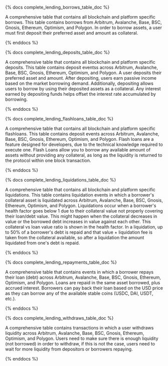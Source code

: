 {% docs complete_lending_borrows_table_doc %}

A comprehensive table that contains all blockchain and platform specific borrows. This table contains borrows from Arbitrum, Avalanche, Base, BSC, Gnosis, Ethereum, Optimism, and Polygon. In order to borrow assets, a user must first deposit their preferred asset and amount as collateral.


{% enddocs %}

{% docs complete_lending_deposits_table_doc %}

A comprehensive table that contains all blockchain and platform specific deposits. This table contains deposit eventss across Arbitrum, Avalanche, Base, BSC, Gnosis, Ethereum, Optimism, and Polygon. A user deposits their preferred asset and amount. After depositing, users earn passive income based on the market borrowing demand. Additionally, depositing allows users to borrow by using their deposited assets as a collateral. Any interest earned by depositing funds helps offset the interest rate accumulated by borrowing.

{% enddocs %}

{% docs complete_lending_flashloans_table_doc %}

A comprehensive table that contains all blockchain and platform specific flashloans. This table contains deposit events across Arbitrum, Avalanche, Base, BSC, Gnosis, Ethereum, Optimism, and Polygon. Flash loans are a feature designed for developers, due to the technical knowledge required to execute one. Flash Loans allow you to borrow any available amount of assets without providing any collateral, as long as the liquidity is returned to the protocol within one block transaction.  

{% enddocs %}

{% docs complete_lending_liquidations_table_doc %}

A comprehensive table that contains all blockchain and platform specific liquidations. This table contains liquidation events in which a borrower's collateral asset is liquidated across Arbitrum, Avalanche, Base, BSC, Gnosis, Ethereum, Optimism, and Polygon. Liquidations occur when a borrower's health factor goes below 1 due to their collateral value not properly covering their loan/debt value. This might happen when the collateral decreases in value or the borrowed debt increases in value against each other. This collateral vs loan value ratio is shown in the health factor. In a liquidation, up to 50% of a borrower's debt is repaid and that value + liquidation fee is taken from the collateral available, so after a liquidation the amount liquidated from one's debt is repaid. 

{% enddocs %}

{% docs complete_lending_repayments_table_doc %}

A comprehensive table that contains events in which a borrower repays their loan (debt) across Arbitrum, Avalanche, Base, BSC, Gnosis, Ethereum, Optimism, and Polygon. Loans are repaid in the same asset borrowed, plus accrued interest. Borrowers can pay back their loan based on the USD price as they can borrow any of the available stable coins (USDC, DAI, USDT, etc.).

{% enddocs %}

{% docs complete_lending_withdraws_table_doc %}

A comprehensive table contains transactions in which a user withdraws liquidity across Arbitrum, Avalanche, Base, BSC, Gnosis, Ethereum, Optimism, and Polygon. Users need to make sure there is enough liquidity (not borrowed) in order to withdraw, if this is not the case, users need to wait for more liquidity from depositors or borrowers repaying.

{% enddocs %}